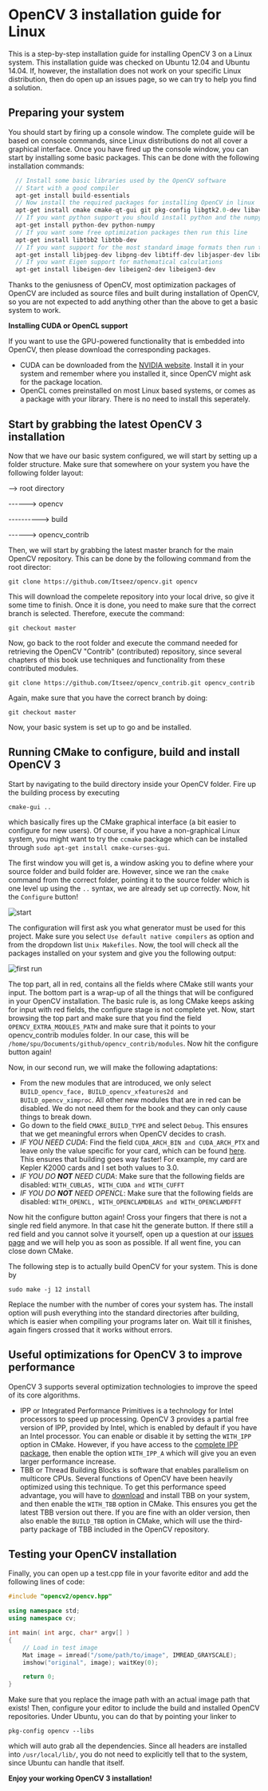 # OpenCV 3 installation guide for Linux

This is a step-by-step installation guide for installing OpenCV 3 on a Linux system. This installation guide was checked on Ubuntu 12.04 and Ubuntu 14.04. If, however, the installation does not work on your specific Linux distribution, then do open up an issues page, so we can try to help you find a solution.

## Preparing your system

You should start by firing up a console window. The complete guide will be based on console commands, since Linux distributions do not all cover a graphical interface. Once you have fired up the console window, you can start by installing some basic packages. This can be done with the following installation commands:

```C++
  // Install some basic libraries used by the OpenCV software
  // Start with a good compiler
  apt-get install build-essentials
  // Now install the required packages for installing OpenCV in linux
  apt-get install cmake cmake-qt-gui git pkg-config libgtk2.0-dev libavcodec-dev libformat-dev libswscale-dev
  // If you want python support you should install python and the numpy library
  apt-get install python-dev python-numpy
  // If you want some free optimization packages then run this line
  apt-get install libtbb2 libtbb-dev
  // If you want support for the most standard image formats then run this line
  apt-get install libjpeg-dev libpng-dev libtiff-dev libjasper-dev libdc1394-22-dev
  // If you want Eigen support for mathematical calculations
  apt-get install libeigen-dev libeigen2-dev libeigen3-dev
```

Thanks to the geniusness of OpenCV, most optimization packages of OpenCV are included as source files and built during installation of OpenCV, so you are not expected to add anything other than the above to get a basic system to work.

**Installing CUDA or OpenCL support**

If you want to use the GPU-powered functionality that is embedded into OpenCV, then please download the corresponding packages.
* CUDA can be downloaded from the [NVIDIA website](https://developer.nvidia.com/cuda-downloads). Install it in your system and remember where you installed it, since OpenCV might ask for the package location.
* OpenCL comes preinstalled on most Linux based systems, or comes as a package with your library. There is no need to install this seperately.

## Start by grabbing the latest OpenCV 3 installation 

Now that we have our basic system configured, we will start by setting up a folder structure. Make sure that somewhere on your system you have the following folder layout:

--> root directory

------> opencv

----------> build

------> opencv_contrib

Then, we will start by grabbing the latest master branch for the main OpenCV repository. This can be done by the following command from the root director:

`git clone https://github.com/Itseez/opencv.git opencv`

This will download the compelete repository into your local drive, so give it some time to finish. Once it is done, you need to make sure that the correct branch is selected. Therefore, execute the command:

`git checkout master`

Now, go back to the root folder and execute the command needed for retrieving the OpenCV "Contrib" (contributed) repository, since several chapters of this book use techniques and functionality from these contributed modules.

`git clone https://github.com/Itseez/opencv_contrib.git opencv_contrib`

Again, make sure that you have the correct branch by doing:

`git checkout master`

Now, your basic system is set up to go and be installed. 

## Running CMake to configure, build and install OpenCV 3

Start by navigating to the build directory inside your OpenCV folder. Fire up the building process by executing

`cmake-gui ..`

which basically fires up the CMake graphical interface (a bit easier to configure for new users). Of course, if you have a non-graphical Linux system, you might want to try the `ccmake` package which can be installed through `sudo apt-get install cmake-curses-gui`.

The first window you will get is, a window asking you to define where your source folder and build folder are. However, since we ran the `cmake` command from the correct folder, pointing it to the source folder which is one level up using the `..` syntax, we are already set up correctly. Now, hit the `Configure` button!

![start](https://github.com/OpenCVBlueprints/OpenCVBlueprints/blob/master/installation_tutorials/images/start.png)

The configuration will first ask you what generator must be used for this project. Make sure you select `Use default native compilers` as option and from the dropdown list `Unix Makefiles`. Now, the tool will check all the packages installed on your system and give you the following output:

![first run](https://github.com/OpenCVBlueprints/OpenCVBlueprints/blob/master/installation_tutorials/images/first_run.png)

The top part, all in red, contains all the fields where CMake still wants your input. The bottom part is a wrap-up of all the things that will be configured in your OpenCV installation. The basic rule is, as long CMake keeps asking for input with red fields, the configure stage is not complete yet. Now, start browsing the top part and make sure that you find the field `OPENCV_EXTRA_MODULES_PATH` and make sure that it points to your opencv_contrib modules folder. In our case, this will be `/home/spu/Documents/github/opencv_contrib/modules`. Now hit the configure button again!

Now, in our second run, we will make the following adaptations:
* From the new modules that are introduced, we only select `BUILD_opencv_face, BUILD_opencv_xfeatures2d and BUILD_opencv_ximproc`. All other new modules that are in red can be disabled. We do not need them for the book and they can only cause things to break down.
* Go down to the field `CMAKE_BUILD_TYPE` and select `Debug`. This ensures that we get meaningful errors when OpenCV decides to crash.
* *IF YOU NEED CUDA*: Find the field `CUDA_ARCH_BIN and CUDA_ARCH_PTX` and leave only the value specific for your card, which can be found [here](https://developer.nvidia.com/cuda-gpus). This ensures that building goes way faster! For example, my card are Kepler K2000 cards and I set both values to 3.0.
* *IF YOU DO __NOT__ NEED CUDA*: Make sure that the following fields are disabled: `WITH_CUBLAS, WITH_CUDA and WITH_CUFFT`
* *IF YOU DO __NOT__ NEED OPENCL*: Make sure that the following fields are disabled: `WITH_OPENCL, WITH_OPENCLAMDBLAS and WITH_OPENCLAMDFFT`

Now hit the configure button again! Cross your fingers that there is not a single red field anymore. In that case hit the generate button. If there still a red field and you cannot solve it yourself, open up a question at our [issues page](https://github.com/OpenCVBlueprints/OpenCVBlueprints/issues) and we will help you as soon as possible. If all went fine, you can close down CMake.

The following step is to actually build OpenCV for your system. This is done by

`sudo make -j 12 install`

Replace the number with the number of cores your system has. The install option will push everything into the standard directories after building, which is easier when compiling your programs later on. Wait till it finishes, again fingers crossed that it works without errors.

## Useful optimizations for OpenCV 3 to improve performance

OpenCV 3 supports several optimization technologies to improve the speed of its core algorithms.
* IPP or Integrated Performance Primitives is a technology for Intel processors to speed up processing. OpenCV 3 provides a partial free version of IPP, provided by Intel, which is enabled by default if you have an Intel processor. You can enable or disable it by setting the `WITH_IPP` option in CMake. However, if you have access to the [complete IPP package](https://software.intel.com/en-us/intel-ipp), then enable the option `WITH_IPP_A` which will give you an even larger performance increase.
* TBB or Thread Building Blocks is software that enables parallelism on multicore CPUs. Several functions of OpenCV have been heavily optimized using this technique. To get this performance speed advantage, you will have to [download](https://www.threadingbuildingblocks.org/) and install TBB on your system, and then enable the `WITH_TBB` option in CMake. This ensures you get the latest TBB version out there. If you are fine with an older version, then also enable the `BUILD_TBB` option in CMake, which will use the third-party package of TBB included in the OpenCV repository.

## Testing your OpenCV installation

Finally, you can open up a test.cpp file in your favorite editor and add the following lines of code:

```C++
#include "opencv2/opencv.hpp"

using namespace std;
using namespace cv;

int main( int argc, char* argv[] )
{
    // Load in test image
    Mat image = imread("/some/path/to/image", IMREAD_GRAYSCALE);
    imshow("original", image); waitKey(0);

    return 0;
}
```

Make sure that you replace the image path with an actual image path that exists! Then, configure your editor to include the build and installed OpenCV repositories. Under Ubuntu, you can do that by pointing your linker to <pre>`pkg-config opencv --libs`</pre> which will auto grab all the dependencies. Since all headers are installed into `/usr/local/lib/`, you do not need to explicitly tell that to the system, since Ubuntu can handle that itself.

**Enjoy your working OpenCV 3 installation!**
